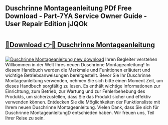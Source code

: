 ## Duschrinne Montageanleitung PDf Free Download - Part-7YA Service Owner Guide - User Repair Edition jJQOk

# <h2><a href="http://df8ri0i.blite.top/?on=Duschrinne+Montageanleitung">🔗Download 👉🔴 Duschrinne Montageanleitung</a></h2>

[![Duschrinne Montageanleitung new download](https://i.imgur.com/lujVjoI.png)](http://df8ri0i.blite.top/?on=Duschrinne+Montageanleitung)
Ihren Begleiter verstehen Willkommen in der Welt Ihres neuen Duschrinne Montageanleitung! In diesem Handbuch werden die Merkmale und Funktionen erläutert und wichtige Betriebsanweisungen bereitgestellt. Bevor Sie Ihr Duschrinne Montageanleitung verwenden, nehmen Sie sich bitte einen Moment Zeit, um dieses Handbuch sorgfältig zu lesen. Es enthält wichtige Informationen zur Einrichtung, zum Betrieb, zur Wartung und zur Fehlerbehebung des Produkts, um sicherzustellen, dass Sie das Produkt sicher und effektiv verwenden können. Entdecken Sie die Möglichkeiten der Funktionsliste mit Ihrem neuen Duschrinne Montageanleitung. Vielen Dank, dass Sie sich für Duschrinne MontageanleitungD entschieden haben. Wir freuen uns, Teil Ihrer Reise zu sein.
